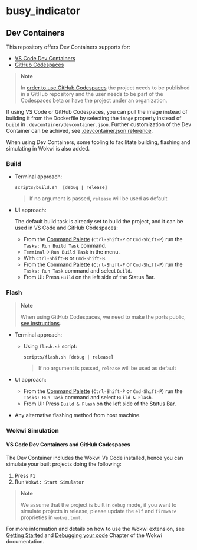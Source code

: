 # busy_indicator

## Dev Containers
This repository offers Dev Containers supports for:
-  [VS Code Dev Containers](https://code.visualstudio.com/docs/remote/containers#_quick-start-open-an-existing-folder-in-a-container)
-  [GitHub Codespaces](https://docs.github.com/en/codespaces/developing-in-codespaces/creating-a-codespace)
> **Note**
>
> In [order to use GitHub Codespaces](https://github.com/features/codespaces#faq)
> the project needs to be published in a GitHub repository and the user needs
> to be part of the Codespaces beta or have the project under an organization.

If using VS Code or GitHub Codespaces, you can pull the image instead of building it
from the Dockerfile by selecting the `image` property instead of `build` in
`.devcontainer/devcontainer.json`. Further customization of the Dev Container can
be achived, see [.devcontainer.json reference](https://code.visualstudio.com/docs/remote/devcontainerjson-reference).

When using Dev Containers, some tooling to facilitate building, flashing and
simulating in Wokwi is also added.
### Build
- Terminal approach:

    ```
    scripts/build.sh  [debug | release]
    ```
    > If no argument is passed, `release` will be used as default


-  UI approach:

    The default build task is already set to build the project, and it can be used
    in VS Code and GitHub Codespaces:
    - From the [Command Palette](https://code.visualstudio.com/docs/getstarted/userinterface#_command-palette) (`Ctrl-Shift-P` or `Cmd-Shift-P`) run the `Tasks: Run Build Task` command.
    - `Terminal`-> `Run Build Task` in the menu.
    - With `Ctrl-Shift-B` or `Cmd-Shift-B`.
    - From the [Command Palette](https://code.visualstudio.com/docs/getstarted/userinterface#_command-palette) (`Ctrl-Shift-P` or `Cmd-Shift-P`) run the `Tasks: Run Task` command and
    select `Build`.
    - From UI: Press `Build` on the left side of the Status Bar.

### Flash

> **Note**
>
> When using GitHub Codespaces, we need to make the ports
> public, [see instructions](https://docs.github.com/en/codespaces/developing-in-codespaces/forwarding-ports-in-your-codespace#sharing-a-port).

- Terminal approach:
  - Using `flash.sh` script:

    ```
    scripts/flash.sh [debug | release]
    ```
    > If no argument is passed, `release` will be used as default

- UI approach:
    - From the [Command Palette](https://code.visualstudio.com/docs/getstarted/userinterface#_command-palette) (`Ctrl-Shift-P` or `Cmd-Shift-P`) run the `Tasks: Run Task` command and
    select `Build & Flash`.
    - From UI: Press `Build & Flash` on the left side of the Status Bar.
- Any alternative flashing method from host machine.


### Wokwi Simulation

#### VS Code Dev Containers and GitHub Codespaces

The Dev Container includes the Wokwi Vs Code installed, hence you can simulate your built projects doing the following:
1. Press `F1`
2. Run `Wokwi: Start Simulator`

> **Note**
>
>  We assume that the project is built in `debug` mode, if you want to simulate projects in release, please update the `elf` and  `firmware` proprieties in `wokwi.toml`.

For more information and details on how to use the Wokwi extension, see [Getting Started] and [Debugging your code] Chapter of the Wokwi documentation.

[Getting Started]: https://docs.wokwi.com/vscode/getting-started
[Debugging your code]: https://docs.wokwi.com/vscode/debugging
